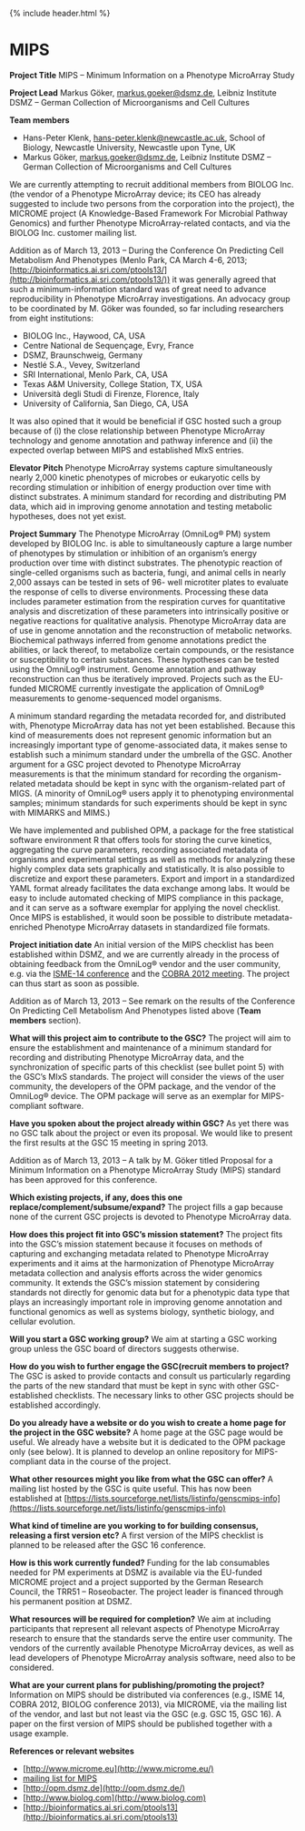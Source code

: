 {% include header.html %}

MIPS
====

**Project Title** MIPS – Minimum Information on a Phenotype MicroArray Study

**Project Lead** Markus Göker, markus.goeker@dsmz.de, Leibniz Institute DSMZ – German Collection of Microorganisms and Cell Cultures

**Team members**

*   Hans-Peter Klenk, hans-peter.klenk@newcastle.ac.uk, School of Biology, Newcastle University, Newcastle upon Tyne, UK
*   Markus Göker, markus.goeker@dsmz.de, Leibniz Institute DSMZ – German Collection of Microorganisms and Cell Cultures

We are currently attempting to recruit additional members from BIOLOG Inc. (the vendor of a Phenotype MicroArray device; its CEO has already suggested to include two persons from the corporation into the project), the MICROME project (A Knowledge-Based Framework For Microbial Pathway Genomics) and further Phenotype MicroArray-related contacts, and via the BIOLOG Inc. customer mailing list.

Addition as of March 13, 2013 – During the Conference On Predicting Cell Metabolism And Phenotypes (Menlo Park, CA March 4-6, 2013; [http://bioinformatics.ai.sri.com/ptools13/](http://bioinformatics.ai.sri.com/ptools13/)) it was generally agreed that such a minimum-information standard was of great need to advance reproducibility in Phenotype MicroArray investigations. An advocacy group to be coordinated by M. Göker was founded, so far including researchers from eight institutions:

*   BIOLOG Inc., Haywood, CA, USA
*   Centre National de Sequençage, Evry, France
*   DSMZ, Braunschweig, Germany
*   Nestlé S.A., Vevey, Switzerland
*   SRI International, Menlo Park, CA, USA
*   Texas A&M University, College Station, TX, USA
*   Università degli Studi di Firenze, Florence, Italy
*   University of California, San Diego, CA, USA

It was also opined that it would be beneficial if GSC hosted such a group because of (i) the close relationship between Phenotype MicroArray technology and genome annotation and pathway inference and (ii) the expected overlap between MIPS and established MIxS entries.

**Elevator Pitch** Phenotype MicroArray systems capture simultaneously nearly 2,000 kinetic phenotypes of microbes or eukaryotic cells by recording stimulation or inhibition of energy production over time with distinct substrates. A minimum standard for recording and distributing PM data, which aid in improving genome annotation and testing metabolic hypotheses, does not yet exist.

**Project Summary** The Phenotype MicroArray (OmniLog® PM) system developed by BIOLOG Inc. is able to simultaneously capture a large number of phenotypes by stimulation or inhibition of an organism’s energy production over time with distinct substrates. The phenotypic reaction of single-celled organisms such as bacteria, fungi, and animal cells in nearly 2,000 assays can be tested in sets of 96- well microtiter plates to evaluate the response of cells to diverse environments. Processing these data includes parameter estimation from the respiration curves for quantitative analysis and discretization of these parameters into intrinsically positive or negative reactions for qualitative analysis. Phenotype MicroArray data are of use in genome annotation and the reconstruction of metabolic networks. Biochemical pathways inferred from genome annotations predict the abilities, or lack thereof, to metabolize certain compounds, or the resistance or susceptibility to certain substances. These hypotheses can be tested using the OmniLog® instrument. Genome annotation and pathway reconstruction can thus be iteratively improved. Projects such as the EU-funded MICROME currently investigate the application of OmniLog® measurements to genome-sequenced model organisms.

A minimum standard regarding the metadata recorded for, and distributed with, Phenotype MicroArray data has not yet been established. Because this kind of measurements does not represent genomic information but an increasingly important type of genome-associated data, it makes sense to establish such a minimum standard under the umbrella of the GSC. Another argument for a GSC project devoted to Phenotype MicroArray measurements is that the minimum standard for recording the organism- related metadata should be kept in sync with the organism-related part of MIGS. (A minority of OmniLog® users apply it to phenotyping environmental samples; minimum standards for such experiments should be kept in sync with MIMARKS and MIMS.)

We have implemented and published OPM, a package for the free statistical software environment R that offers tools for storing the curve kinetics, aggregating the curve parameters, recording associated metadata of organisms and experimental settings as well as methods for analyzing these highly complex data sets graphically and statistically. It is also possible to discretize and export these parameters. Export and import in a standardized YAML format already facilitates the data exchange among labs. It would be easy to include automated checking of MIPS compliance in this package, and it can serve as a software exemplar for applying the novel checklist. Once MIPS is established, it would soon be possible to distribute metadata-enriched Phenotype MicroArray datasets in standardized file formats.

**Project initiation date** An initial version of the MIPS checklist has been established within DSMZ, and we are currently already in the process of obtaining feedback from the OmniLog® vendor and the user community, e.g. via the [ISME-14 conference](http://www.isme-microbes.org/isme14/) and the [COBRA 2012 meeting](http://www.cobra-conference.org/). The project can thus start as soon as possible.

Addition as of March 13, 2013 – See remark on the results of the Conference On Predicting Cell Metabolism And Phenotypes listed above (**Team members** section).

**What will this project aim to contribute to the GSC?** The project will aim to ensure the establishment and maintenance of a minimum standard for recording and distributing Phenotype MicroArray data, and the synchronization of specific parts of this checklist (see bullet point 5) with the GSC’s MIxS standards. The project will consider the views of the user community, the developers of the OPM package, and the vendor of the OmniLog® device. The OPM package will serve as an exemplar for MIPS-compliant software.

**Have you spoken about the project already within GSC?** As yet there was no GSC talk about the project or even its proposal. We would like to present the first results at the GSC 15 meeting in spring 2013.

Addition as of March 13, 2013 – A talk by M. Göker titled Proposal for a Minimum Information on a Phenotype MicroArray Study (MIPS) standard has been approved for this conference.

**Which existing projects, if any, does this one replace/complement/subsume/expand?** The project fills a gap because none of the current GSC projects is devoted to Phenotype MicroArray data.

**How does this project fit into GSC’s mission statement?** The project fits into the GSC’s mission statement because it focuses on methods of capturing and exchanging metadata related to Phenotype MicroArray experiments and it aims at the harmonization of Phenotype MicroArray metadata collection and analysis efforts across the wider genomics community. It extends the GSC’s mission statement by considering standards not directly for genomic data but for a phenotypic data type that plays an increasingly important role in improving genome annotation and functional genomics as well as systems biology, synthetic biology, and cellular evolution.

**Will you start a GSC working group?** We aim at starting a GSC working group unless the GSC board of directors suggests otherwise.

**How do you wish to further engage the GSC(recruit members to project?** The GSC is asked to provide contacts and consult us particularly regarding the parts of the new standard that must be kept in sync with other GSC-established checklists. The necessary links to other GSC projects should be established accordingly.

**Do you already have a website or do you wish to create a home page for the project in the GSC website?** A home page at the GSC page would be useful. We already have a website but it is dedicated to the OPM package only (see below). It is planned to develop an online repository for MIPS-compliant data in the course of the project.

**What other resources might you like from what the GSC can offer?** A mailing list hosted by the GSC is quite useful. This has now been established at [https://lists.sourceforge.net/lists/listinfo/genscmips-info](https://lists.sourceforge.net/lists/listinfo/genscmips-info)

**What kind of timeline are you working to for building consensus, releasing a first version etc?** A first version of the MIPS checklist is planned to be released after the GSC 16 conference.

**How is this work currently funded?** Funding for the lab consumables needed for PM experiments at DSMZ is available via the EU-funded MICROME project and a project supported by the German Research Council, the TRR51 – Roseobacter. The project leader is financed through his permanent position at DSMZ.

**What resources will be required for completion?** We aim at including participants that represent all relevant aspects of Phenotype MicroArray research to ensure that the standards serve the entire user community. The vendors of the currently available Phenotype MicroArray devices, as well as lead developers of Phenotype MicroArray analysis software, need also to be considered.

**What are your current plans for publishing/promoting the project?** Information on MIPS should be distributed via conferences (e.g., ISME 14, COBRA 2012, BIOLOG conference 2013), via MICROME, via the mailing list of the vendor, and last but not least via the GSC (e.g. GSC 15, GSC 16). A paper on the first version of MIPS should be published together with a usage example.

**References or relevant websites**

*   [http://www.microme.eu](http://www.microme.eu/)
*   [mailing list for MIPS](https://lists.sourceforge.net/lists/listinfo/genscmips-info)
*   [http://opm.dsmz.de](http://opm.dsmz.de/)
*   [http://www.biolog.com](http://www.biolog.com)
*   [http://bioinformatics.ai.sri.com/ptools13](http://bioinformatics.ai.sri.com/ptools13)
